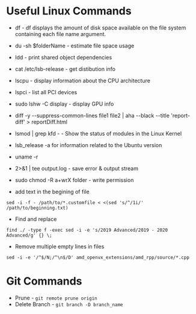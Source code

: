 # Useful Linux Commands

* df - df displays the amount of disk space available on the file system containing each file name argument.

* du -sh $folderName - estimate file space usage

* ldd - print shared object dependencies

* cat /etc/lsb-release - get distibution info

* lscpu - display information about the CPU architecture

* lspci - list all PCI devices

* sudo lshw -C display - display GPU info

* diff -y --suppress-common-lines file1 file2 | aha --black --title 'report-diff' > reportDiff.html

* lsmod | grep kfd - - Show the status of modules in the Linux Kernel

* lsb_release -a for information related to the Ubuntu version

* uname -r

* 2>&1 | tee output.log - save error & output stream

* sudo chmod -R a+wrX folder - write permission

* add text in the begining of file
```
sed -i -f - /path/to/*.customfile < <(sed 's/^/1i/' /path/to/beginning.txt)
```
* Find and replace
```
find ./ -type f -exec sed -i -e 's/2019 Advanced/2019 - 2020 Advanced/g' {} \;
```
* Remove multiple empty lines in files
```
sed -i -e '/^$/N;/^\n$/D' amd_openvx_extensions/amd_rpp/source/*.cpp
```

# Git Commands

* Prune - `git remote prune origin`
* Delete Branch -  `git branch -D branch_name`
